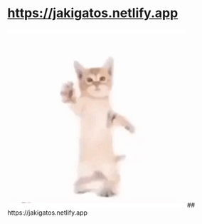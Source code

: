 # https://jakigatos.netlify.app
<img src="gif4.gif" alt="!" width="400" height="400">
## https://jakigatos.netlify.app
